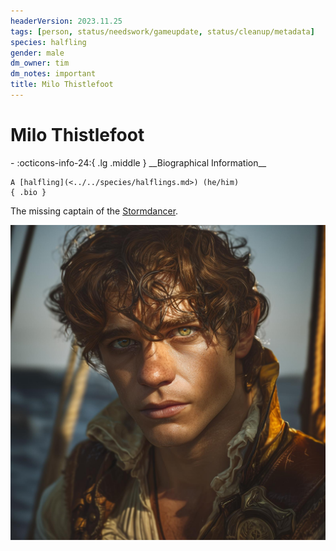 ```yaml
---
headerVersion: 2023.11.25
tags: [person, status/needswork/gameupdate, status/cleanup/metadata]
species: halfling
gender: male
dm_owner: tim
dm_notes: important
title: Milo Thistlefoot
---
```

# Milo Thistlefoot
<div class="grid cards ext-narrow-margin ext-one-column" markdown>
- :octicons-info-24:{ .lg .middle } __Biographical Information__

    A [halfling](<../../species/halflings.md>) (he/him)  
    { .bio }

</div>




The missing captain of the [Stormdancer](<../../things/ships/stormdancer.md>). 

![Milo Thistlefoot](../../assets/milo-thistlefoot.jpg)